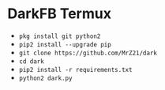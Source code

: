 # DarkFB Termux

<ul>
<li><code>pkg install git python2</code></li>
<li><code>pip2 install --upgrade pip</code></li>
<li><code>git clone https://github.com/MrZ21/dark</code></li>
<li><code>cd dark</code></li>
<li><code>pip2 install -r requirements.txt</code></li>
<li><code>python2 dark.py</code></li>
</ul>
